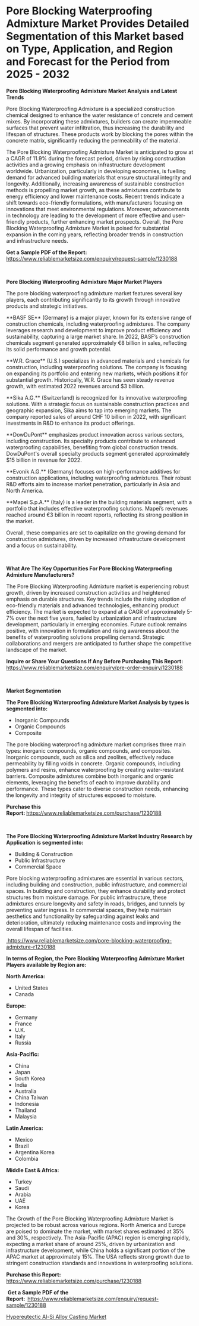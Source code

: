 <p><h1>Pore Blocking Waterproofing Admixture Market Provides Detailed Segmentation of this Market based on Type, Application, and Region and Forecast for the Period from 2025 - 2032</h1></p><p><strong>Pore Blocking Waterproofing Admixture Market Analysis and Latest Trends</strong></p>
<p><p>Pore Blocking Waterproofing Admixture is a specialized construction chemical designed to enhance the water resistance of concrete and cement mixes. By incorporating these admixtures, builders can create impermeable surfaces that prevent water infiltration, thus increasing the durability and lifespan of structures. These products work by blocking the pores within the concrete matrix, significantly reducing the permeability of the material.</p><p>The Pore Blocking Waterproofing Admixture Market is anticipated to grow at a CAGR of 11.9% during the forecast period, driven by rising construction activities and a growing emphasis on infrastructure development worldwide. Urbanization, particularly in developing economies, is fuelling demand for advanced building materials that ensure structural integrity and longevity. Additionally, increasing awareness of sustainable construction methods is propelling market growth, as these admixtures contribute to energy efficiency and lower maintenance costs. Recent trends indicate a shift towards eco-friendly formulations, with manufacturers focusing on innovations that meet environmental regulations. Moreover, advancements in technology are leading to the development of more effective and user-friendly products, further enhancing market prospects. Overall, the Pore Blocking Waterproofing Admixture Market is poised for substantial expansion in the coming years, reflecting broader trends in construction and infrastructure needs.</p></p>
<p><strong>Get a Sample PDF of the Report:&nbsp;</strong> <a href="https://www.reliablemarketsize.com/enquiry/request-sample/1230188?utm_campaign=1888&utm_medium=2&utm_source=Github&utm_content=ia&utm_term=03022025&utm_id=pore-blocking-waterproofing-admixture">https://www.reliablemarketsize.com/enquiry/request-sample/1230188</a></p>
<p>&nbsp;</p>
<p><strong>Pore Blocking Waterproofing Admixture Major Market Players</strong></p>
<p><p>The pore blocking waterproofing admixture market features several key players, each contributing significantly to its growth through innovative products and strategic initiatives.</p><p>**BASF SE** (Germany) is a major player, known for its extensive range of construction chemicals, including waterproofing admixtures. The company leverages research and development to improve product efficiency and sustainability, capturing a large market share. In 2022, BASF’s construction chemicals segment generated approximately €8 billion in sales, reflecting its solid performance and growth potential.</p><p>**W.R. Grace** (U.S.) specializes in advanced materials and chemicals for construction, including waterproofing solutions. The company is focusing on expanding its portfolio and entering new markets, which positions it for substantial growth. Historically, W.R. Grace has seen steady revenue growth, with estimated 2022 revenues around $3 billion.</p><p>**Sika A.G.** (Switzerland) is recognized for its innovative waterproofing solutions. With a strategic focus on sustainable construction practices and geographic expansion, Sika aims to tap into emerging markets. The company reported sales of around CHF 10 billion in 2022, with significant investments in R&D to enhance its product offerings.</p><p>**DowDuPont** emphasizes product innovation across various sectors, including construction. Its specialty products contribute to enhanced waterproofing capabilities, benefiting from global construction trends. DowDuPont's overall specialty products segment generated approximately $15 billion in revenue for 2022.</p><p>**Evonik A.G.** (Germany) focuses on high-performance additives for construction applications, including waterproofing admixtures. Their robust R&D efforts aim to increase market penetration, particularly in Asia and North America.</p><p>**Mapei S.p.A.** (Italy) is a leader in the building materials segment, with a portfolio that includes effective waterproofing solutions. Mapei’s revenues reached around €3 billion in recent reports, reflecting its strong position in the market.</p><p>Overall, these companies are set to capitalize on the growing demand for construction admixtures, driven by increased infrastructure development and a focus on sustainability.</p></p>
<p>&nbsp;</p>
<p><strong>What Are The Key Opportunities For Pore Blocking Waterproofing Admixture Manufacturers?</strong></p>
<p><p>The Pore Blocking Waterproofing Admixture market is experiencing robust growth, driven by increased construction activities and heightened emphasis on durable structures. Key trends include the rising adoption of eco-friendly materials and advanced technologies, enhancing product efficiency. The market is expected to expand at a CAGR of approximately 5-7% over the next five years, fueled by urbanization and infrastructure development, particularly in emerging economies. Future outlook remains positive, with innovation in formulation and rising awareness about the benefits of waterproofing solutions propelling demand. Strategic collaborations and mergers are anticipated to further shape the competitive landscape of the market.</p></p>
<p><strong>Inquire or Share Your Questions If Any Before Purchasing This Report:</strong> <a href="https://www.reliablemarketsize.com/enquiry/pre-order-enquiry/1230188?utm_campaign=1888&utm_medium=2&utm_source=Github&utm_content=ia&utm_term=03022025&utm_id=pore-blocking-waterproofing-admixture">https://www.reliablemarketsize.com/enquiry/pre-order-enquiry/1230188</a></p>
<p>&nbsp;</p>
<p><strong>Market Segmentation</strong></p>
<p><strong>The Pore Blocking Waterproofing Admixture Market Analysis by types is segmented into:</strong></p>
<p><ul><li>Inorganic Compounds</li><li>Organic Compounds</li><li>Composite</li></ul></p>
<p><p>The pore blocking waterproofing admixture market comprises three main types: inorganic compounds, organic compounds, and composites. Inorganic compounds, such as silica and zeolites, effectively reduce permeability by filling voids in concrete. Organic compounds, including polymers and resins, enhance waterproofing by creating water-resistant barriers. Composite admixtures combine both inorganic and organic elements, leveraging the benefits of each to improve durability and performance. These types cater to diverse construction needs, enhancing the longevity and integrity of structures exposed to moisture.</p></p>
<p><strong>Purchase this Report:&nbsp;</strong><a href="https://www.reliablemarketsize.com/purchase/1230188?utm_campaign=1888&utm_medium=2&utm_source=Github&utm_content=ia&utm_term=03022025&utm_id=pore-blocking-waterproofing-admixture">https://www.reliablemarketsize.com/purchase/1230188</a></p>
<p>&nbsp;</p>
<p><strong>The Pore Blocking Waterproofing Admixture Market Industry Research by Application is segmented into:</strong></p>
<p><ul><li>Building & Construction</li><li>Public Infrastructure</li><li>Commercial Space</li></ul></p>
<p><p>Pore blocking waterproofing admixtures are essential in various sectors, including building and construction, public infrastructure, and commercial spaces. In building and construction, they enhance durability and protect structures from moisture damage. For public infrastructure, these admixtures ensure longevity and safety in roads, bridges, and tunnels by preventing water ingress. In commercial spaces, they help maintain aesthetics and functionality by safeguarding against leaks and deterioration, ultimately reducing maintenance costs and improving the overall lifespan of facilities.</p></p>
<p><a href="https://www.reliablemarketsize.com/pore-blocking-waterproofing-admixture-r1230188?utm_campaign=1888&utm_medium=2&utm_source=Github&utm_content=ia&utm_term=03022025&utm_id=pore-blocking-waterproofing-admixture">&nbsp;https://www.reliablemarketsize.com/pore-blocking-waterproofing-admixture-r1230188</a></p>
<p><strong>In terms of Region, the Pore Blocking Waterproofing Admixture Market Players available by Region are:</strong></p>
<p>
    <p> <strong> North America: </strong>
        <ul>
            <li>United States</li>
            <li>Canada</li>
        </ul>
        </p> 
    <p> <strong> Europe: </strong>
        <ul>
            <li>Germany</li>
            <li>France</li>
            <li>U.K.</li>
            <li>Italy</li>
            <li>Russia</li>
        </ul>
        </p> 
    <p> <strong> Asia-Pacific: </strong>
        <ul>
            <li>China</li>
            <li>Japan</li>
            <li>South Korea</li>
            <li>India</li>
            <li>Australia</li>
            <li>China Taiwan</li>
            <li>Indonesia</li>
            <li>Thailand</li>
            <li>Malaysia</li>
        </ul>
        </p> 
    <p> <strong> Latin America: </strong>
        <ul>
            <li>Mexico</li>
            <li>Brazil</li>
            <li>Argentina Korea</li>
            <li>Colombia</li>
        </ul>
        </p> 
    <p> <strong> Middle East & Africa: </strong>
        <ul>
            <li>Turkey</li>
            <li>Saudi</li>
            <li>Arabia</li>
            <li>UAE</li>
            <li>Korea</li>
        </ul>
    </p>
    </p>
<p><p>The Growth of the Pore Blocking Waterproofing Admixture Market is projected to be robust across various regions. North America and Europe are poised to dominate the market, with market shares estimated at 35% and 30%, respectively. The Asia-Pacific (APAC) region is emerging rapidly, expecting a market share of around 25%, driven by urbanization and infrastructure development, while China holds a significant portion of the APAC market at approximately 15%. The USA reflects strong growth due to stringent construction standards and innovations in waterproofing solutions.</p></p>
<p><strong>Purchase this Report: </strong><a href="https://www.reliablemarketsize.com/purchase/1230188?utm_campaign=1888&utm_medium=2&utm_source=Github&utm_content=ia&utm_term=03022025&utm_id=pore-blocking-waterproofing-admixture">https://www.reliablemarketsize.com/purchase/1230188</a></p>
<p>&nbsp;<strong>Get a Sample PDF of the Report:&nbsp;&nbsp;</strong><a href="https://www.reliablemarketsize.com/enquiry/request-sample/1230188?utm_campaign=1888&utm_medium=2&utm_source=Github&utm_content=ia&utm_term=03022025&utm_id=pore-blocking-waterproofing-admixture">https://www.reliablemarketsize.com/enquiry/request-sample/1230188</a></p>
<p><strong></strong></p>
<p><p><a href="https://github.com/gulaimolin/Market-Research-Report-List-7/blob/main/hypereutectic-al-si-alloy-casting-market.md?utm_campaign=1888&utm_medium=2&utm_source=Github&utm_content=ia&utm_term=03022025&utm_id=pore-blocking-waterproofing-admixture">Hypereutectic Al-Si Alloy Casting Market</a></p></p>